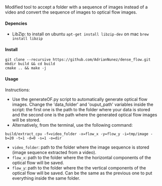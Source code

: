 Modified tool to accept a folder with a sequence of images instead of a video and convert the sequence of images to optical flow images.

#### Depencies

- LibZip: 
to install on ubuntu ```apt-get install libzip-dev``` on mac ```brew install libzip```

#### Install

```
git clone --recursive https://github.com/AdrianNunez/dense_flow.git
mkdir build && cd build
cmake .. && make -j
```

#### Usage

Instructions:
* Use the generateOF.py script to automatically generate optical flow images.  Change the 'data_folder' and 'ouput_path' variables inside the script: the first one is the path to the folder where your data is stored and the second one is the path where the generated optical flow images will be stored.
* Alternatively, from the terminal, use the following command:

```
build/extract_cpu -f=video_folder -x=flow_x -y=flow_y -i=tmp/image -b=20 -t=1 -d=0 -s=1 -o=dir
```
- `video_folder`: path to the folder where the image sequence is stored (image sequence extracted from a video).
- `flow_x`: path to the folder where the the horizontal components of the optical flow will be saved.
- `flow_y`: path to the folder where the the vertical components of the optical flow will be saved. Can be the same as the previous one to put everything inside the same folder.

